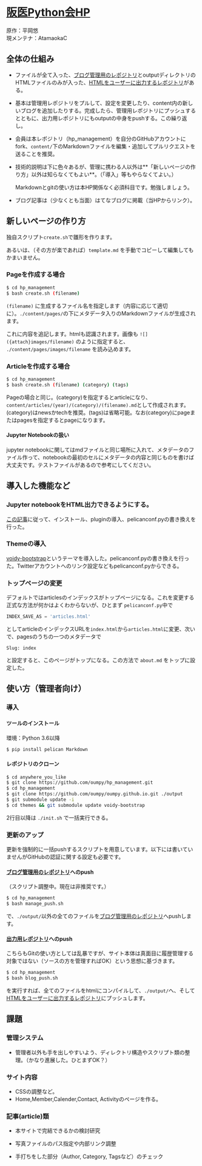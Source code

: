 # [阪医Python会HP](https://oumpy.github.io/)

原作：平岡悠  
現メンテナ：AtamaokaC

## 全体の仕組み

- ファイルが全て入った、[ブログ管理用のレポジトリ](https://github.com/oumpy/hp_management)とoutputディレクトリのHTMLファイルのみが入った、[HTMLをユーザーに出力するレポジトリ](https://github.com/oumpy/oumpy.github.io)がある。

- 基本は管理用レポジトリをプルして、設定を変更したり、content内の新しいブログを追加したりする。完成したら、管理用レポジトリにプッシュするとともに、出力用レポジトリにもoutputの中身をpushする。この繰り返し。

- 会員は本レポジトリ（hp_management）を自分のGitHubアカウントにfork、`content/`下のMarkdownファイルを編集・追加してプルリクエストを送ることを推奨。

- 技術的説明は下に色々あるが、管理に携わる人以外は**「新しいページの作り方」以外は知らなくてもよい**。（「導入」等もやらなくてよい。）

  Markdownとgitの使い方は本HP関係なく必須科目です。勉強しましょう。

- ブログ記事は（少なくとも当面）はてなブログに掲載（当HPからリンク）。

## 新しいページの作り方

独自スクリプト`create.sh`で雛形を作ります。

あるいは、（その方が楽であれば）`template.md` を手動でコピーして編集してもかまいません。

### Pageを作成する場合

```bash
$ cd hp_management
$ bash create.sh (filename)
```

`(filename)` に生成するファイル名を指定します（内容に応じて適切に）。`./content/pages/`の下にメタデータ入りのMarkdownファイルが生成されます。

これに内容を追記します。htmlも認識されます。画像も `![]({attach}images/filename)` のように指定すると、 `./content/pages/images/filename` を読み込めます。

### Articleを作成する場合

``` bash
$ cd hp_management
$ bash create.sh (filename) (category) (tags)
```

Pageの場合と同じ。(category)を指定するとarticleになり、`content/articles/(year)/(category)/(filename).md`として作成されます。(category)はnewsかtechを推奨。(tags)は省略可能。なお(category)にpageまたはpagesを指定するとpageになります。

#### Jupyter Notebookの扱い

jupyter notebookに関してはmdファイルと同じ場所に入れて、メタデータのファイル作って、notebookの最初のセルにメタデータの内容と同じものを書けば大丈夫です。テストファイルがあるので参考にしてください。

## 導入した機能など

### Jupyter notebookをHTML出力できるようにする。

[この記事](https://qiita.com/driller/items/49a990cbdfb51afed620)に従って、インストール、pluginの導入、pelicanconf.pyの書き換えを行った。

### Themeの導入

[voidy-bootstrap](https://github.com/robulouski/voidy-bootstrap)というテーマを導入した。pelicanconf.pyの書き換えを行った。Twitterアカウントへのリンク設定などもpelicanconf.pyからできる。

### トップページの変更

デフォルトではarticlesのインデックスがトップページになる。これを変更する正式な方法が何かはよくわからないが、ひとまず `pelicanconf.py`中で

```python
INDEX_SAVE_AS = 'articles.html'
```

としてarticleのインデックスURLを`index.html`から`articles.html`に変更、次いで、pagesのうちの一つのメタデータで

```
Slug: index
```

と設定すると、このページがトップになる。この方法で `about.md` をトップに設定した。

## 使い方（管理者向け）

### 導入

#### ツールのインストール

環境：Python 3.6以降

```bash
$ pip install pelican Markdown
```

#### レポジトリのクローン

```bash
$ cd anywhere_you_like
$ git clone https://github.com/oumpy/hp_management.git
$ cd hp_management
$ git clone https://github.com/oumpy/oumpy.github.io.git ./output
$ git submodule update -i
$ cd themes && git submodule update voidy-bootstrap
```

2行目以降は  `./init.sh` で一括実行できる。

### 更新のアップ

更新を強制的に一括pushするスクリプトを用意しています。以下には書いていませんがGitHubの認証に関する設定も必要です。

#### [ブログ管理用のレポジトリ](https://github.com/oumpy/hp_management)へのpush

（スクリプト調整中。現在は非推奨です。）

```bash
$ cd hp_management
$ bash manage_push.sh
```
で、`./output/`以外の全てのファイルを[ブログ管理用のレポジトリ](https://github.com/oumpy/hp_management)へpushします。

#### [出力用レポジトリ](https://github.com/oumpy/oumpy.github.io)へのpush

こちらもGitの使い方としては乱暴ですが、サイト本体は真面目に履歴管理する対象ではない（ソースの方を管理すればOK）という思想に基づきます。

```bash
$ cd hp_management
$ bash blog_push.sh
```
を実行すれば、全てのファイルをhtmlにコンパイルして、`./output/`へ、そして[HTMLをユーザーに出力するレポジトリ](https://github.com/oumpy/oumpy.github.io)にプッシュします。


## 課題
### 管理システム

- 管理者以外も手を出しやすいよう、ディレクトリ構造やスクリプト類の整理。（かなり進展した。ひとまずOK？）

### サイト内容

- CSSの調整など。
- Home,Member,Calender,Contact, Activityのページを作る。

### 記事(article)類

- 本サイトで完結できるかの検討研究
- 写真ファイルのパス指定や内部リンク調整

- 手打ちをした部分（Author, Category, Tagsなど）のチェック

